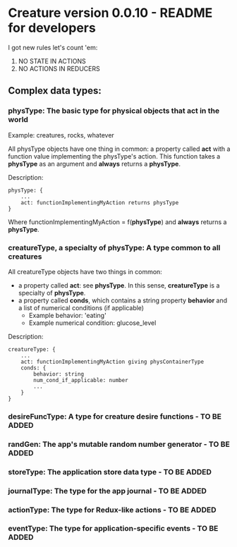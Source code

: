 # Creature version 0.0.10 - README for developers

I got new rules let's count 'em:

1. NO STATE IN ACTIONS
2. NO ACTIONS IN REDUCERS

## Complex data types:
### **physType**: The basic type for physical objects that act in the world

Example: creatures, rocks, whatever

All physType objects have one thing in common: a property called **act** with a function value implementing the physType's action. This function takes a **physType** as an argument and **always** returns a **physType**.

Description:

    physType: {
        ...
        act: functionImplementingMyAction returns physType
    }

Where functionImplementingMyAction = f(**physType**) and **always** returns a **physType**.

### **creatureType**, a specialty of **physType**: A type common to all creatures

All creatureType objects have two things in common: 

* a property called **act**: see **physType**. In this sense, **creatureType** is a specialty of **physType**.
* a property called **conds**, which contains a string property **behavior** and a list of numerical conditions (if applicable)
    * Example behavior: 'eating'
    * Example numerical condition: glucose_level

Description: 

    creatureType: {
        ...
        act: functionImplementingMyAction giving physContainerType
        conds: {
            behavior: string
            num_cond_if_applicable: number
            ...
        }
    }

### **desireFuncType**: A type for creature desire functions - TO BE ADDED

### **randGen**: The app's mutable random number generator - TO BE ADDED

### **storeType**: The application store data type - TO BE ADDED

### **journalType**: The type for the app journal - TO BE ADDED

### **actionType**: The type for Redux-like actions - TO BE ADDED

### **eventType**: The type for application-specific events - TO BE ADDED
